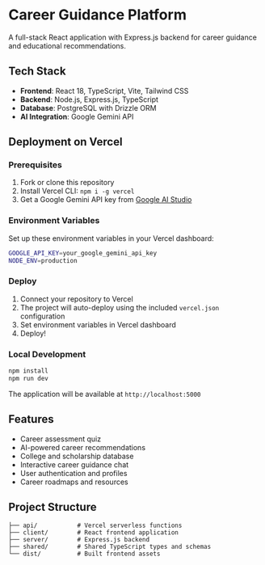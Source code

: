 # Career Guidance Platform

A full-stack React application with Express.js backend for career guidance and educational recommendations.

## Tech Stack

- **Frontend**: React 18, TypeScript, Vite, Tailwind CSS
- **Backend**: Node.js, Express.js, TypeScript
- **Database**: PostgreSQL with Drizzle ORM
- **AI Integration**: Google Gemini API

## Deployment on Vercel

### Prerequisites

1. Fork or clone this repository
2. Install Vercel CLI: `npm i -g vercel`
3. Get a Google Gemini API key from [Google AI Studio](https://ai.google.dev/)

### Environment Variables

Set up these environment variables in your Vercel dashboard:

```bash
GOOGLE_API_KEY=your_google_gemini_api_key
NODE_ENV=production
```

### Deploy

1. Connect your repository to Vercel
2. The project will auto-deploy using the included `vercel.json` configuration
3. Set environment variables in Vercel dashboard
4. Deploy!

### Local Development

```bash
npm install
npm run dev
```

The application will be available at `http://localhost:5000`

## Features

- Career assessment quiz
- AI-powered career recommendations
- College and scholarship database
- Interactive career guidance chat
- User authentication and profiles
- Career roadmaps and resources

## Project Structure

```
├── api/           # Vercel serverless functions
├── client/        # React frontend application
├── server/        # Express.js backend
├── shared/        # Shared TypeScript types and schemas
└── dist/          # Built frontend assets
```